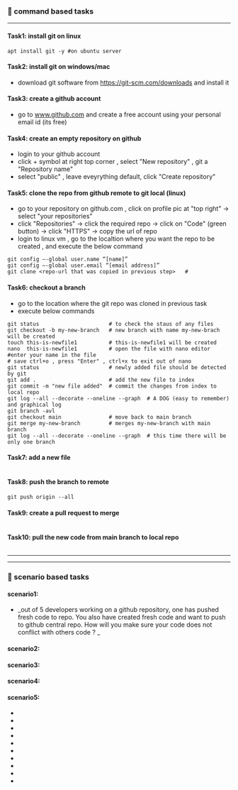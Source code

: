 ### :camel: command based tasks
---
#### Task1: install git on linux
```
apt install git -y #on ubuntu server 
```
#### Task2: install git on windows/mac
* download git software from https://git-scm.com/downloads and install it 
#### Task3: create a github account
* go to www.github.com and create a free account using your personal email id (its free)
#### Task4: create an empty repository on github
* login to your github account 
* click + symbol at right top corner , select "New repository" , git a "Repository name" 
* select "public" , leave eveyrything default, click "Create repository" 
#### Task5: clone the repo from github remote to git local (linux)
* go to your repository on github.com , click on profile pic at "top right" -> select "your repositories" 
* click "Repositories" -> click the required repo -> click on "Code" (green button) -> click "HTTPS" -> copy the url of repo
* login to linux vm , go to the localtion where you want the repo to be created , and execute the below command
```
git config –-global user.name “[name]”
git config –-global user.email “[email address]”
git clone <repo-url that was copied in previous step>   # 
```
#### Task6: checkout a branch 
* go to the location where the git repo was cloned in previous task 
* execute below commands
```
git status                      # to check the staus of any files
git checkout -b my-new-branch   # new branch with name my-new-brach will be created
touch this-is-newfile1          # this-is-newfile1 will be created 
nano  this-is-newfile1          # open the file with nano editor
#enter your name in the file    
# save ctrl+o , press "Enter" , ctrl+x to exit out of nano
git status                      # newly added file should be detected by git
git add .                       # add the new file to index
git commit -m "new file added"  # commit the changes from index to local repo
git log --all --decorate --oneline --graph  # A DOG (easy to remember) and graphical log
git branch -avl
git checkout main               # move back to main branch
git merge my-new-branch         # merges my-new-branch with main branch 
git log --all --decorate --oneline --graph  # this time there will be only one branch
```
#### Task7: add a new file 
```
```
#### Task8: push the branch to remote
```
git push origin --all
```
#### Task9: create a pull request to merge
```
```
#### Task10: pull the new code from main branch to local repo
```
```
----
----
### :rocket: scenario based tasks 
#### scenario1: 
* _out of 5 developers working on a github repository, one has pushed fresh code to repo. You also have created fresh code and want to push to github central repo. How will you make sure your code does not conflict with others code ? _
#### scenario2: 
#### scenario3: 
#### scenario4: 
#### scenario5: 

* 
* 
*  
* 
* 
* 
* 
* 
* 
* 
